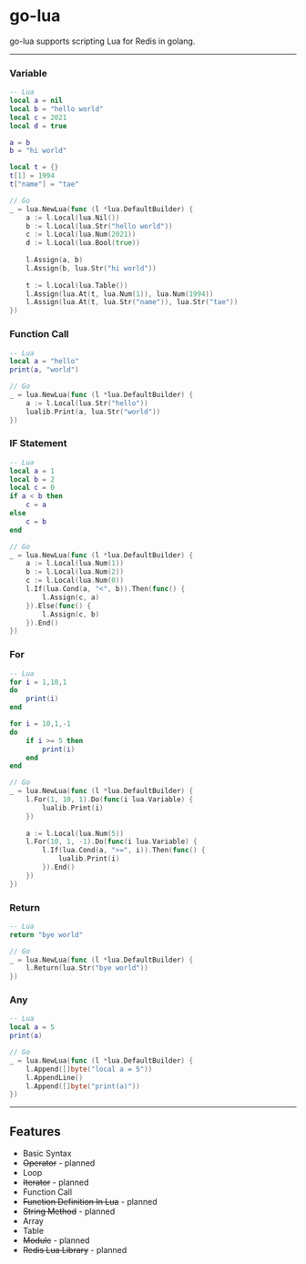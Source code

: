 # go-lua

go-lua supports scripting Lua for Redis in golang.

---

### Variable

```lua
-- Lua
local a = nil
local b = "hello world"
local c = 2021
local d = true

a = b
b = "hi world"

local t = {}
t[1] = 1994
t["name"] = "tae"
```

```go
// Go
_ = lua.NewLua(func (l *lua.DefaultBuilder) {
    a := l.Local(lua.Nil())
    b := l.Local(lua.Str("hello world"))
    c := l.Local(lua.Num(2021))
    d := l.Local(lua.Bool(true))
    
    l.Assign(a, b)
    l.Assign(b, lua.Str("hi world"))
    
    t := l.Local(lua.Table())
    l.Assign(lua.At(t, lua.Num(1)), lua.Num(1994))
    l.Assign(lua.At(t, lua.Str("name")), lua.Str("tae"))
})
```

### Function Call

```lua
-- Lua
local a = "hello"
print(a, "world")
```

```go
// Go
_ = lua.NewLua(func (l *lua.DefaultBuilder) {
    a := l.Local(lua.Str("hello"))
    lualib.Print(a, lua.Str("world"))
})
```

### IF Statement

```lua
-- Lua
local a = 1
local b = 2
local c = 0
if a < b then
    c = a
else
    c = b
end
```

```go
// Go
_ = lua.NewLua(func (l *lua.DefaultBuilder) {
    a := l.Local(lua.Num(1))
    b := l.Local(lua.Num(2))
    c := l.Local(lua.Num(0))
    l.If(lua.Cond(a, "<", b)).Then(func() {
    	l.Assign(c, a)
    }).Else(func() {
        l.Assign(c, b)	
    }).End()
})
```

### For
```lua
-- Lua
for i = 1,10,1
do
    print(i)
end

for i = 10,1,-1
do
    if i >= 5 then
        print(i)
    end
end
```

```go
// Go
_ = lua.NewLua(func (l *lua.DefaultBuilder) {
    l.For(1, 10, 1).Do(func(i lua.Variable) {
    	lualib.Print(i)
    })
    
    a := l.Local(lua.Num(5))
    l.For(10, 1, -1).Do(func(i lua.Variable) {
    	l.If(lua.Cond(a, ">=", i)).Then(func() {
            lualib.Print(i)	
        }).End()
    })
})
```

### Return

```lua
-- Lua
return "bye world"
```

```go
// Go
_ = lua.NewLua(func (l *lua.DefaultBuilder) {
    l.Return(lua.Str("bye world"))
})
```

### Any

```lua
-- Lua
local a = 5
print(a)
```

```go
// Go
_ = lua.NewLua(func (l *lua.DefaultBuilder) {
    l.Append([]byte("local a = 5"))
    l.AppendLine()
    l.Append([]byte("print(a)"))
})
```

---
## Features

- Basic Syntax
- ~~Operator~~ - planned
- Loop
- ~~Iterator~~ - planned
- Function Call
- ~~Function Definition In Lua~~ - planned
- ~~String Method~~ - planned
- Array
- Table
- ~~Module~~ - planned
- ~~Redis Lua Library~~ - planned